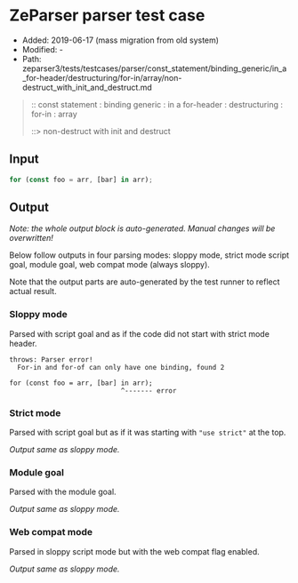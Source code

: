# ZeParser parser test case

- Added: 2019-06-17 (mass migration from old system)
- Modified: -
- Path: zeparser3/tests/testcases/parser/const_statement/binding_generic/in_a_for-header/destructuring/for-in/array/non-destruct_with_init_and_destruct.md

> :: const statement : binding generic : in a for-header : destructuring : for-in : array
>
> ::> non-destruct with init and destruct

## Input

`````js
for (const foo = arr, [bar] in arr);
`````

## Output

_Note: the whole output block is auto-generated. Manual changes will be overwritten!_

Below follow outputs in four parsing modes: sloppy mode, strict mode script goal, module goal, web compat mode (always sloppy).

Note that the output parts are auto-generated by the test runner to reflect actual result.

### Sloppy mode

Parsed with script goal and as if the code did not start with strict mode header.

`````
throws: Parser error!
  For-in and for-of can only have one binding, found 2

for (const foo = arr, [bar] in arr);
                            ^------- error
`````

### Strict mode

Parsed with script goal but as if it was starting with `"use strict"` at the top.

_Output same as sloppy mode._

### Module goal

Parsed with the module goal.

_Output same as sloppy mode._

### Web compat mode

Parsed in sloppy script mode but with the web compat flag enabled.

_Output same as sloppy mode._
